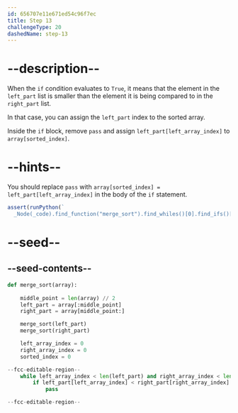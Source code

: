 ```yaml
---
id: 656707e11e671ed54c96f7ec
title: Step 13
challengeType: 20
dashedName: step-13
---
```


# --description--

When the `if` condition evaluates to `True`, it means that the element in the `left_part` list is smaller than the element it is being compared to in the `right_part` list.

In that case, you can assign the `left_part` index to the sorted array. 

Inside the `if` block, remove `pass` and assign `left_part[left_array_index]` to `array[sorted_index]`.

# --hints--

You should replace `pass` with `array[sorted_index] = left_part[left_array_index]` in the body of the `if` statement.

```js
assert(runPython(`
  _Node(_code).find_function("merge_sort").find_whiles()[0].find_ifs()[0].find_body().is_equivalent("array[sorted_index] = left_part[left_array_index]")`))
```

# --seed--

## --seed-contents--

```py
def merge_sort(array):
    
    middle_point = len(array) // 2
    left_part = array[:middle_point]
    right_part = array[middle_point:]

    merge_sort(left_part)
    merge_sort(right_part)

    left_array_index = 0
    right_array_index = 0
    sorted_index = 0

--fcc-editable-region--
    while left_array_index < len(left_part) and right_array_index < len(right_part):
        if left_part[left_array_index] < right_part[right_array_index]:
            pass

--fcc-editable-region--
```
